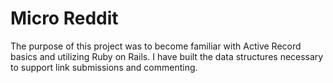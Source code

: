 # Micro Reddit

The purpose of this project was to become familiar with Active Record basics and utilizing Ruby on Rails. I have built the data structures necessary to support link submissions and commenting.